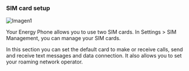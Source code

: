 ### SIM card setup

![Imagen1](http://static.energysistem.com/images/manuals/39594/542d0d86e4869.jpg)

Your Energy Phone allows you to use two SIM cards. In Settings > SIM Management, you can manage your SIM cards.

In this section you can set the default card to make or receive calls, send and receive text messages and data connection. It also allows you to set your roaming network operator.
